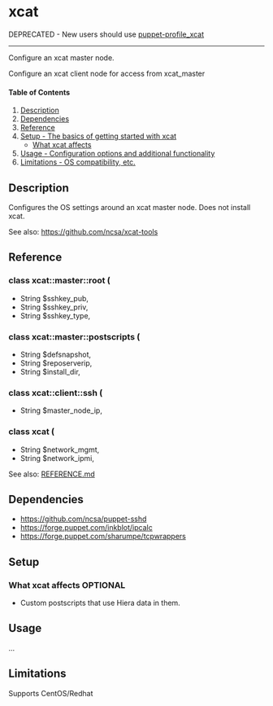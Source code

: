 
# xcat

DEPRECATED - New users should use [puppet-profile_xcat](https://github.com/ncsa/puppet-profile_xcat)

---

Configure an xcat master node.

Configure an xcat client node for access from xcat_master

#### Table of Contents

1. [Description](#description)
1. [Dependencies](#dependencies)
1. [Reference](#reference)
2. [Setup - The basics of getting started with xcat](#setup)
    * [What xcat affects](#what-xcat-affects)
3. [Usage - Configuration options and additional functionality](#usage)
4. [Limitations - OS compatibility, etc.](#limitations)

## Description

Configures the OS settings around an xcat master node. Does not install xcat.

See also: https://github.com/ncsa/xcat-tools

## Reference

### class xcat::master::root (
-    String $sshkey_pub,
-    String $sshkey_priv,
-    String $sshkey_type,
### class xcat::master::postscripts (
-    String $defsnapshot,
-    String $reposerverip,
-    String $install_dir,
### class xcat::client::ssh (
-    String $master_node_ip,
### class xcat (
-    String $network_mgmt,
-    String $network_ipmi,

See also: [REFERENCE.md](REFERENCE.md)

## Dependencies

* https://github.com/ncsa/puppet-sshd
* https://forge.puppet.com/inkblot/ipcalc
* https://forge.puppet.com/sharumpe/tcpwrappers

## Setup

### What xcat affects **OPTIONAL**

* Custom postscripts that use Hiera data in them.


## Usage

...


## Limitations

Supports CentOS/Redhat

